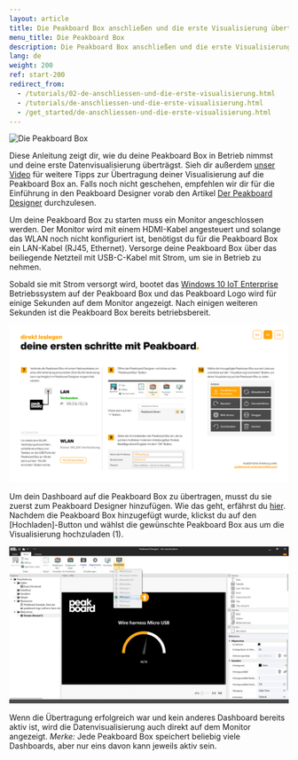```yaml
---
layout: article
title: Die Peakboard Box anschließen und die erste Visualisierung übertragen
menu_title: Die Peakboard Box
description: Die Peakboard Box anschließen und die erste Visualisierung übertragen
lang: de
weight: 200
ref: start-200
redirect_from:
  - /tutorials/02-de-anschliessen-und-die-erste-visualisierung.html
  - /tutorials/de-anschliessen-und-die-erste-visualisierung.html
  - /get_started/de-anschliessen-und-die-erste-visualisierung.html
---
```


![Die Peakboard Box](/assets/images/get_started/Peakboard-Box_technical-data_de.png)

Diese Anleitung zeigt dir, wie du deine Peakboard Box in Betrieb nimmst und deine erste Datenvisualisierung überträgst.
Sieh dir außerdem [unser Video](https://youtu.be/-6YyjhlpdjU) für weitere Tipps zur Übertragung deiner Visualisierung auf die Peakboard Box an.
Falls noch nicht geschehen, empfehlen wir dir für die Einführung in den Peakboard Designer vorab den Artikel [Der Peakboard Designer](/get_started/de-peakboard-designer.html) durchzulesen.

Um deine Peakboard Box zu starten muss ein Monitor angeschlossen werden. Der Monitor wird mit einem HDMI-Kabel angesteuert und solange das WLAN noch nicht konfiguriert ist, benötigst du für die Peakboard Box ein LAN-Kabel (RJ45, Ethernet). Versorge deine Peakboard Box über das beiliegende Netzteil mit USB-C-Kabel mit Strom, um sie in Betrieb zu nehmen.

Sobald sie mit Strom versorgt wird, bootet das [Windows 10 IoT Enterprise](https://docs.microsoft.com/de-de/windows/iot-core/windows-iot-enterprise) Betriebssystem auf der Peakboard Box und das Peakboard Logo wird für einige Sekunden auf dem Monitor angezeigt. 
Nach einigen weiteren Sekunden ist die Peakboard Box bereits betriebsbereit. 

![Initialer Bildschirm](/assets/images/get_started/Peakboard-Box_InitialScreen_de.png)

Um dein Dashboard auf die Peakboard Box zu übertragen, musst du sie zuerst zum Peakboard Designer hinzufügen.
Wie das geht, erfährst du [hier](/administration/07-de-hinzufuegen.html).
Nachdem die Peakboard Box hinzugefügt wurde, klickst du auf den [Hochladen]-Button und wählst die gewünschte Peakboard Box aus um die Visualisierung hochzuladen (1).

![Visualisierung hochladen](/assets/images/get_started/Peakboard-Box_Upload_de.png)

Wenn die Übertragung erfolgreich war und kein anderes Dashboard bereits aktiv ist, wird die Datenvisualisierung auch direkt auf dem Monitor angezeigt. 
*Merke:* Jede Peakboard Box speichert beliebig viele Dashboards, aber nur eins davon kann jeweils aktiv sein.